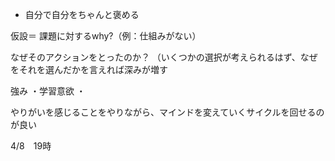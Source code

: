 - 自分で自分をちゃんと褒める

仮設＝ 課題に対するwhy?（例：仕組みがない）

なぜそのアクションをとったのか？
（いくつかの選択が考えられるはず、なぜをそれを選んだかを言えれば深みが増す

強み
・学習意欲
・

やりがいを感じることをやりながら、マインドを変えていくサイクルを回せるのが良い

4/8　19時
